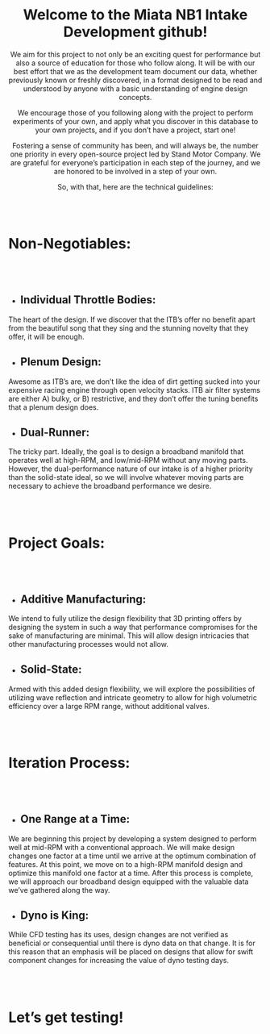 <div align="center"> 

# Welcome to the Miata NB1 Intake Development github!

We aim for this project to not only be an exciting quest for performance but also a source of education for those who follow along. It will be with our best effort that we as the development team document our data, whether previously known or freshly discovered, in a format designed to be read and understood by anyone with a basic understanding of engine design concepts.  

We encourage those of you following along with the project to perform experiments of your own, and apply what you discover in this database to your own projects, and if you don’t have a project, start one!  

Fostering a sense of community has been, and will always be, the number one priority in every open-source project led by Stand Motor Company. We are grateful for everyone’s participation in each step of the journey, and we are honored to be involved in a step of your own.  

So, with that, here are the technical guidelines:  
</div>

<br />
<br />

# Non-Negotiables:

<br />
<br />

- ## Individual Throttle Bodies:
The heart of the design. If we discover that the ITB’s offer no benefit apart from the beautiful song that they sing and the stunning novelty that they offer, it will be enough.

- ## Plenum Design:
Awesome as ITB’s are, we don’t like the idea of dirt getting sucked into your expensive racing engine through open velocity stacks. ITB air filter systems are either A) bulky, or B) restrictive, and they don’t offer the tuning benefits that a plenum design does.

- ## Dual-Runner:
The tricky part. Ideally, the goal is to design a broadband manifold that operates well at high-RPM, and low/mid-RPM without any moving parts. However, the dual-performance nature of our intake is of a higher priority than the solid-state ideal, so we will involve whatever moving parts are necessary to achieve the broadband performance we desire.

<br />
<br />

# Project Goals:

<br />
<br />

- ## Additive Manufacturing:
We intend to fully utilize the design flexibility that 3D printing offers by designing the system in such a way that performance compromises for the sake of manufacturing are minimal. This will allow design intricacies that other manufacturing processes would not allow.

- ## Solid-State:
Armed with this added design flexibility, we will explore the possibilities of utilizing wave reflection and intricate geometry to allow for high volumetric efficiency over a large RPM range, without additional valves.

<br />
<br />

# Iteration Process:

<br />
<br />

- ## One Range at a Time:
We are beginning this project by developing a system designed to perform well at mid-RPM with a conventional approach. We will make design changes one factor at a time until we arrive at the optimum combination of features. At this point, we move on to a high-RPM manifold design and optimize this manifold one factor at a time. After this process is complete, we will approach our broadband design equipped with the valuable data we’ve gathered along the way.

- ## Dyno is King:
While CFD testing has its uses, design changes are not verified as beneficial or consequential until there is dyno data on that change. It is for this reason that an emphasis will be placed on designs that allow for swift component changes for increasing the value of dyno testing days.

<br />
<br />

# Let’s get testing!
